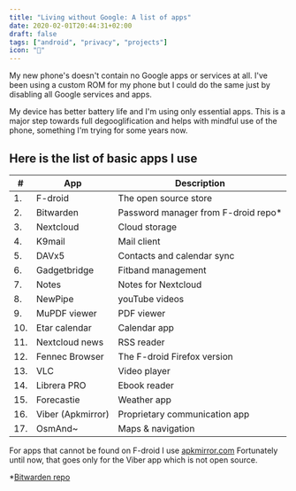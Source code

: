 ```yaml
---
title: "Living without Google: A list of apps"
date: 2020-02-01T20:44:31+02:00
draft: false
tags: ["android", "privacy", "projects"]
icon: "📲"
---
```


My new phone's doesn't contain no Google apps or services at all. I've been using a custom ROM for my phone but I could do the same just by disabling all Google services and apps.

My device has better battery life and I'm using only essential apps.
This is a major step towards full degooglification and helps with mindful use of the phone, something I'm trying for some years now.

## Here is the list of basic apps I use

|#|App|Description|
|----|----|----|
|1.|F-droid|The open source store|
|2.|Bitwarden|Password manager from F-droid repo*|
|3.|Nextcloud|Cloud storage|
|4.|K9mail|Mail client|
|5.|DAVx5|Contacts and calendar sync|
|6.|Gadgetbridge|Fitband management|
|7.|Notes|Notes for Nextcloud|
|8.|NewPipe|youTube videos|
|9.|MuPDF viewer|PDF viewer|
|10.|Etar calendar|Calendar app|
|11.|Nextcloud news|RSS reader|
|12.|Fennec Browser|The F-droid Firefox version|
|13.|VLC|Video player|
|14.|Librera PRO|Ebook reader|
|15.|Forecastie|Weather app|
|16.|Viber (Apkmirror)|Proprietary communication app|
|17.|OsmAnd~|Maps & navigation|

For apps that cannot be found on F-droid I use [apkmirror.com](https://www.apkmirror.com/)
Fortunately until now, that goes only for the Viber app which is not open source.


*[Bitwarden repo](https://mobileapp.bitwarden.com/fdroid/repo)
